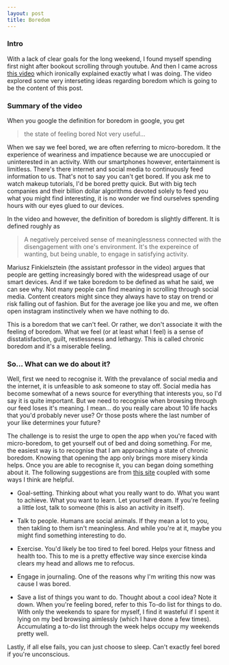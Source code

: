 ```yaml
---
layout: post
title: Boredom
---
```

### Intro

With a lack of clear goals for the long weekend, I found myself spending first night after bookout scrolling through youtube. And then I came across [this video](https://www.youtube.com/watch?v=WEQTrW9NP68&ab_channel=AnswerinProgress) which ironically explained exactly what I was doing. The video explored some very interseting ideas regarding boredom which is going to be the content of this post. 

### Summary of the video

When you google the definition for boredom in google, you get
> the state of feeling bored
Not very useful...

When we say we feel bored, we are often referring to micro-boredom. It the experience of weariness and impatience because we are unoccupied or uninterested in an activity. With our smartphones however, entertainment is limitless. There's there internet and social media to continuously feed information to us. That's not to say you can't get bored. If you ask me to watch makeup tutorials, I'd be bored pretty quick. But with big tech companies and their billion dollar algorithms devoted solely to feed you what you might find interesting, it is no wonder we find ourselves spending hours with our eyes glued to our devices. 

In the video and however, the definition of boredom is slightly different. It is defined roughly as 
> A negatively perceived sense of meaninglessness connected with the disengagement with one's environment. It's the expereince of wanting, but being unable, to engage in satisfying activity. 

Mariusz Finkielsztein (the assistant professor in the video) argues that people are getting increasingly bored with the widespread usage of our smart devices. And if we take boredom to be defined as what he said, we can see why. Not many people can find meaning in scrolling through social media. Content creators might since they always have to stay on trend or risk falling out of fashion. But for the average joe like you and me, we often open instagram instinctively when we have nothing to do. 

This is a boredom that we can't feel. Or rather, we don't associate it with the feeling of boredom. What we feel (or at least what I feel) is a sense of disstatisfaction, guilt, restlessness and lethargy. This is called chronic boredom and it's a miserable feeling. 

### So... What can we do about it?

Well, first we need to recognise it. With the prevalance of social media and the internet, it is unfeasible to ask someone to stay off. Social media has become somewhat of a news source for everything that interests you, so I'd say it is quite important. But we need to recognise when browsing through our feed loses it's meaning. I mean... do you really care about 10 life hacks that you'd probably never use? Or those posts where the last number of your like determines your future? 

The challenge is to resist the urge to open the app when you're faced with micro-boredom, to get yourself out of bed and doing something. For me, the easiest way is to recognise that I am approaching a state of chronic boredom. Knowing that opening the app only brings more misery kinda helps. Once you are able to recognise it, you can began doing something about it. The following suggestions are from [this site](https://effectiviology.com/ennui/#How_to_tell_if_you_have_ennui) coupled with some ways I think are helpful. 

* Goal-setting. Thinking about what you really want to do. What you want to achieve. What you want to learn. Let yourself dream. If you're feeling a little lost, talk to someone (this is also an activity in itself). 

* Talk to people. Humans are social animals. If they mean a lot to you, then takling to them isn't meaningless. And while you're at it, maybe you might find something interesting to do. 

* Exercise. You'd likely be too tired to feel bored. Helps your fitness and health too. This to me is a pretty effective way since exercise kinda clears my head and allows me to refocus.

* Engage in journaling. One of the reasons why I'm writing this now was cause I was bored. 

* Save a list of things you want to do. Thought about a cool idea? Note it down. When you're feeling bored, refer to this To-do list for things to do. With only the weekends to spare for myself, I find it wasteful if I spent it lying on my bed browsing aimlessly (which I have done a few times). Accumulating a to-do list through the week helps occupy my weekends pretty well. 

Lastly, if all else fails, you can just choose to sleep. Can't exactly feel bored if you're unconscious. 